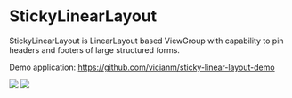 # StickyLinearLayout

StickyLinearLayout is LinearLayout based ViewGroup with capability to pin headers and footers of large structured forms.

Demo application: https://github.com/vicianm/sticky-linear-layout-demo

![](https://raw.githubusercontent.com/vicianm/sticky-linear-layout/master/docs/images/demo-tablet-01.gif)
![](https://raw.githubusercontent.com/vicianm/sticky-linear-layout/master/docs/images/demo-tablet-02.gif)
